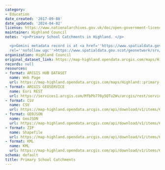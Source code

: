 ```yaml
---
category:
- Education
date_created: '2017-09-08'
date_updated: '2024-04-02'
license: https://www.nationalarchives.gov.uk/doc/open-government-licence/version/3/
maintainer: Highland Council
notes: '<p>Primary School Catchments in Highland. </p>

  <p>Gemini metadata record is at <a href=''https://www.spatialdata.gov.scot/geonetwork/srv/eng/catalog.search#/metadata/37631a4c-9490-4a1d-9772-d55d51ac0f06''
  rel=''nofollow ugc''>https://www.spatialdata.gov.scot/geonetwork/srv/eng/catalog.search#/metadata/37631a4c-9490-4a1d-9772-d55d51ac0f06</a>.</p>'
organization: Highland Council
original_dataset_link: https://map-highland.opendata.arcgis.com/maps/Highland::primary-school-catchments
records: null
resources:
- format: ARCGIS HUB DATASET
  name: Web Page
  url: https://map-highland.opendata.arcgis.com/maps/Highland::primary-school-catchments
- format: ARCGIS GEOSERVICE
  name: Esri REST
  url: https://services1.arcgis.com/MfbPb778y5QTu2Wv/arcgis/rest/services/PrimarySchoolCatchments/FeatureServer/0
- format: CSV
  name: CSV
  url: https://map-highland.opendata.arcgis.com/api/download/v1/items/6132b8751bea482b92801140935d6467/csv?layers=0
- format: GEOJSON
  name: GeoJSON
  url: https://map-highland.opendata.arcgis.com/api/download/v1/items/6132b8751bea482b92801140935d6467/geojson?layers=0
- format: ZIP
  name: Shapefile
  url: https://map-highland.opendata.arcgis.com/api/download/v1/items/6132b8751bea482b92801140935d6467/shapefile?layers=0
- format: KML
  name: KML
  url: https://map-highland.opendata.arcgis.com/api/download/v1/items/6132b8751bea482b92801140935d6467/kml?layers=0
schema: default
title: Primary School Catchments
---
```

